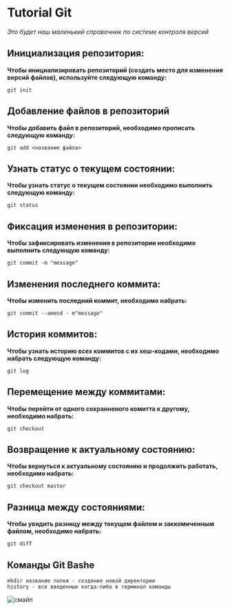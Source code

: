 # Tutorial Git
*Это будет наш маленький справочник по системе контроля версий*

## Инициализация репозитория:

**Чтобы инициализировать репозиторий (создать место для изменения версий файлов), используйте следующую команду:**

```
git init
```

## Добавление файлов в репозиторий

**Чтобы добавить файл в репозиторий, необходимо прописать следующую команду:**

```
git add <название файла>
```
## Узнать статус о текущем состоянии:

**Чтобы узнать статус о текущем состоянии необходимо выполнить следующую команду:**

```
git status
```

## Фиксация изменения в репозитории:

**Чтобы зафиксировать изменения в репозитории необходимо выполнить следующую команду:**

```
git commit -m "message"
```

## Изменения последнего коммита:
**Чтобы изменить последний коммит, необходимо набрать:**

```
git commit --amend - m"message"
```

## История коммитов:

**Чтобы узнать историю всех коммитов с их хеш-кодами, необходимо набрать следующую команду:**

```
git log
```

## Перемещение между коммитами:
**Чтобы перейти от одного сохранненого комитта к другому, необходимо набрать:**
 ```
git checkout
```

## Возвращение к актуальному состоянию:
**Чтобы вернуться к актуальному состоянию и продолжить работать, необходимо набрать:**

```
git checkout master
```

## Разница между состояниями:

**Чтобы увидить разницу между текущем файлом и заккомиченным файлом, необходимо набрать:**

```
git diff
```
## Команды Git Bashe

```
mkdir название папки - создание новой директории
history - все введенные когда-либо в терминал команды
```

![смайл](смайл.jpg)
